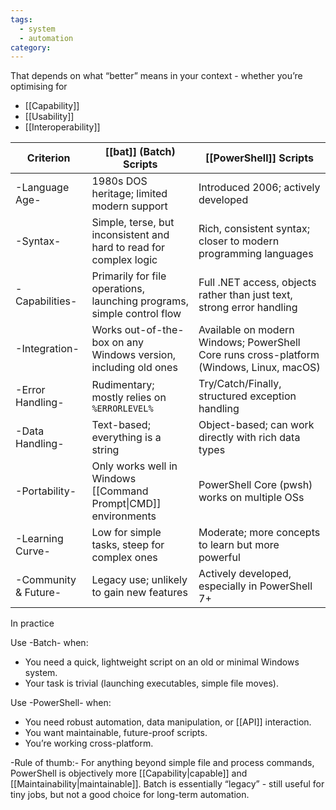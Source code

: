 ```yaml
---
tags:
  - system
  - automation
category:
---
```


That depends on what “better” means in your context - whether you’re optimising for 
- [[Capability]]
- [[Usability]]
- [[Interoperability]]

| Criterion            | [[bat]] (Batch) Scripts                                                | [[PowerShell]] Scripts                                                                   |
| -------------------- | ---------------------------------------------------------------------- | ---------------------------------------------------------------------------------------- |
| -Language Age-       | 1980s DOS heritage; limited modern support                             | Introduced 2006; actively developed                                                      |
| -Syntax-             | Simple, terse, but inconsistent and hard to read for complex logic     | Rich, consistent syntax; closer to modern programming languages                          |
| -Capabilities-       | Primarily for file operations, launching programs, simple control flow | Full .NET access, objects rather than just text, strong error handling                   |
| -Integration-        | Works out-of-the-box on any Windows version, including old ones        | Available on modern Windows; PowerShell Core runs cross-platform (Windows, Linux, macOS) |
| -Error Handling-     | Rudimentary; mostly relies on `%ERRORLEVEL%`                           | Try/Catch/Finally, structured exception handling                                         |
| -Data Handling-      | Text-based; everything is a string                                     | Object-based; can work directly with rich data types                                     |
| -Portability-        | Only works well in Windows [[Command Prompt\|CMD]] environments        | PowerShell Core (pwsh) works on multiple OSs                                             |
| -Learning Curve-     | Low for simple tasks, steep for complex ones                           | Moderate; more concepts to learn but more powerful                                       |
| -Community & Future- | Legacy use; unlikely to gain new features                              | Actively developed, especially in PowerShell 7+                                          |

In practice

Use -Batch- when:
  * You need a quick, lightweight script on an old or minimal Windows system.
  * Your task is trivial (launching executables, simple file moves).
    
Use -PowerShell- when:
  * You need robust automation, data manipulation, or [[API]] interaction.
  * You want maintainable, future-proof scripts.
  * You’re working cross-platform.

-Rule of thumb:-
For anything beyond simple file and process commands, PowerShell is objectively more [[Capability|capable]] and [[Maintainability|maintainable]]. Batch is essentially “legacy” - still useful for tiny jobs, but not a good choice for long-term automation.


